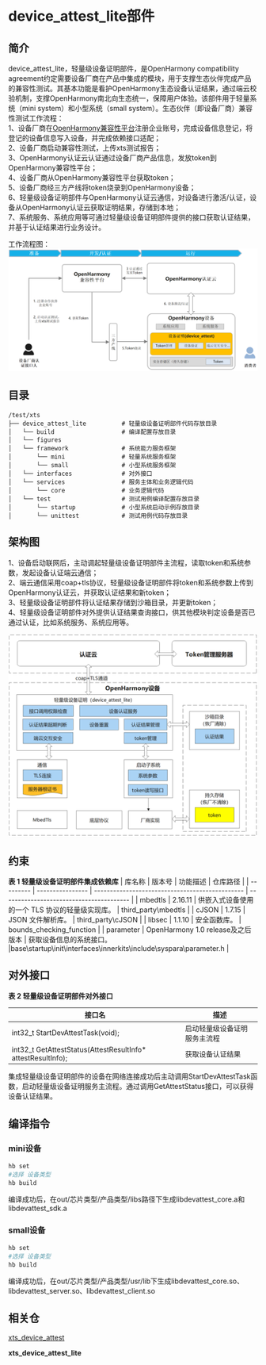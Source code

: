 # device_attest_lite部件<a name="ZH-CN_TOPIC_001"></a>

## 简介<a id="section100"></a>

device_attest_lite，轻量级设备证明部件，是OpenHarmony compatibility agreement约定需要设备厂商在产品中集成的模块，用于支撑生态伙伴完成产品的兼容性测试。其基本功能是看护OpenHarmony生态设备认证结果，通过端云校验机制，支撑OpenHarmony南北向生态统一，保障用户体验。该部件用于轻量系统（mini system）和小型系统（small system）。生态伙伴（即设备厂商）兼容性测试工作流程：  
1、设备厂商在[OpenHarmony兼容性平台](https://openatom.cn/atomavatar/#/login?redirect=%2Fauthorize%3Fresponse_type%3Dcode%26client_id%3D6bdacef0a8bd11ec938bd9550d2decfd%26redirect_uri%3Dhttps%3A%2F%2Fcompatibility.openharmony.cn%2Fconsole%26appName%3DOpenHarmony%E8%AE%A4%E8%AF%81%E5%B9%B3%E5%8F%B0%26scope%3D0,1,2,3%26state%3D%2Fpersonal)注册企业账号，完成设备信息登记，将登记的设备信息写入设备，并完成依赖接口适配；  
2、设备厂商启动兼容性测试，上传xts测试报告；  
3、OpenHarmony认证云认证通过设备厂商产品信息，发放token到OpenHarmony兼容性平台；  
4、设备厂商从OpenHarmony兼容性平台获取token；  
5、设备厂商经三方产线将token烧录到OpenHarmony设备；  
6、轻量级设备证明部件与OpenHarmony认证云通信，对设备进行激活/认证，设备从OpenHarmony认证云获取证明结果，存储到本地；  
7、系统服务、系统应用等可通过轻量级设备证明部件提供的接口获取认证结果，并基于认证结果进行业务设计。  

工作流程图：  
![](figures/image_002.png)
## 目录<a id="section200"></a>

```
/test/xts
├── device_attest_lite          # 轻量级设备证明部件代码存放目录
│   └── build                   # 编译配置存放目录
│   └── figures                 
│   └── framework               # 系统能力服务框架
│       └── mini                # 轻量系统服务框架
│       └── small               # 小型系统服务框架
│   └── interfaces              # 对外接口
│   └── services                # 服务主体和业务逻辑代码
│       └── core                # 业务逻辑代码
│   └── test                    # 测试用例编译配置存放目录
│       └── startup             # 小型系统启动示例存放目录
│       └── unittest            # 测试用例代码存放目录
```

## 架构图<a id="section300"></a>

1、设备启动联网后，主动调起轻量级设备证明部件主流程，读取token和系统参数，发起设备认证端云通信；  
2、端云通信采用coap+tls协议，轻量级设备证明部件将token和系统参数上传到OpenHarmony认证云，并获取认证结果和新token；  
3、轻量级设备证明部件将认证结果存储到沙箱目录，并更新token；  
4、轻量级设备证明部件对外提供认证结果查询接口，供其他模块判定设备是否已通过认证，比如系统服务、系统应用等。 

![](figures/image_001.png)

## 约束<a id="section400"></a>

**表 1 轻量级设备证明部件集成依赖库**
| 库名称    | 版本号           | 功能描述                                        | 仓库路径                                     |
| --------- | ---------------- | ----------------------------------------------- | ---------------------------------------- |
| mbedtls   | 2.16.11          | 供嵌入式设备使用的一个 TLS 协议的轻量级实现库。 | third_party\mbedtls           |
| cJSON     | 1.7.15           | JSON 文件解析库。                               | third_party\cJSON |
| libsec    | 1.1.10           | 安全函数库。                                    | bounds_checking_function      |
| parameter | OpenHarmony 1.0 release及之后版本 | 获取设备信息的系统接口。                        |base\startup\init\interfaces\innerkits\include\syspara\parameter.h                    |

## 对外接口<a id="section500"></a>

**表 2 轻量级设备证明部件对外接口**

| **接口名**                                              | **描述**     |
| ------------------------------------------------------- | ------------ |
| int32_t  StartDevAttestTask(void);                           | 启动轻量级设备证明服务主流程 |
| int32_t  GetAttestStatus(AttestResultInfo* attestResultInfo); | 获取设备认证结果 |

集成轻量级设备证明部件的设备在网络连接成功后主动调用StartDevAttestTask函数，启动轻量级设备证明服务主流程。通过调用GetAttestStatus接口，可以获得设备认证结果。

## 编译指令<a id="section600"></a>
### mini设备<a id="section601"></a>

```sh
hb set
#选择 设备类型
hb build
```

编译成功后，在out/芯片类型/产品类型/libs路径下生成libdevattest_core.a和libdevattest_sdk.a

### small设备<a id="section602"></a>
```sh
hb set
#选择 设备类型
hb build
```

编译成功后，在out/芯片类型/产品类型/usr/lib下生成libdevattest_core.so、libdevattest_server.so、libdevattest_client.so

## 相关仓<a id="section700"></a>

[xts\_device\_attest](https://gitcode.com/openharmony-sig/xts_device_attest/)

**xts\_device\_attest\_lite**
